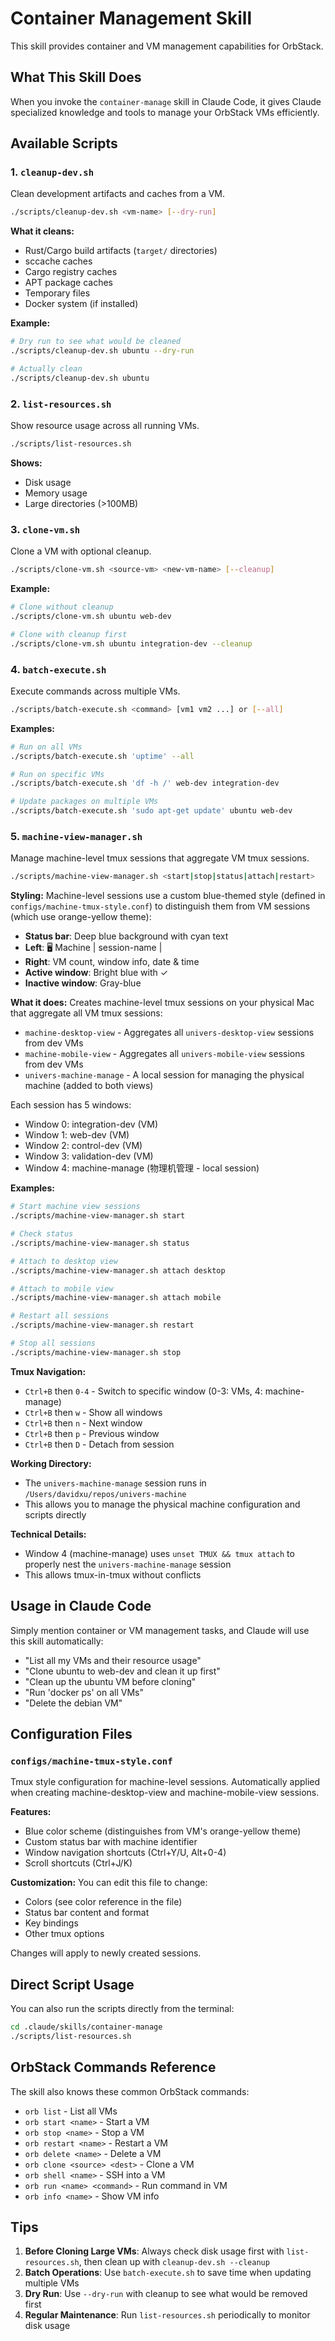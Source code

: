 # Container Management Skill

This skill provides container and VM management capabilities for OrbStack.

## What This Skill Does

When you invoke the `container-manage` skill in Claude Code, it gives Claude specialized knowledge and tools to manage your OrbStack VMs efficiently.

## Available Scripts

### 1. `cleanup-dev.sh`
Clean development artifacts and caches from a VM.

```bash
./scripts/cleanup-dev.sh <vm-name> [--dry-run]
```

**What it cleans:**
- Rust/Cargo build artifacts (`target/` directories)
- sccache caches
- Cargo registry caches
- APT package caches
- Temporary files
- Docker system (if installed)

**Example:**
```bash
# Dry run to see what would be cleaned
./scripts/cleanup-dev.sh ubuntu --dry-run

# Actually clean
./scripts/cleanup-dev.sh ubuntu
```

### 2. `list-resources.sh`
Show resource usage across all running VMs.

```bash
./scripts/list-resources.sh
```

**Shows:**
- Disk usage
- Memory usage
- Large directories (>100MB)

### 3. `clone-vm.sh`
Clone a VM with optional cleanup.

```bash
./scripts/clone-vm.sh <source-vm> <new-vm-name> [--cleanup]
```

**Example:**
```bash
# Clone without cleanup
./scripts/clone-vm.sh ubuntu web-dev

# Clone with cleanup first
./scripts/clone-vm.sh ubuntu integration-dev --cleanup
```

### 4. `batch-execute.sh`
Execute commands across multiple VMs.

```bash
./scripts/batch-execute.sh <command> [vm1 vm2 ...] or [--all]
```

**Examples:**
```bash
# Run on all VMs
./scripts/batch-execute.sh 'uptime' --all

# Run on specific VMs
./scripts/batch-execute.sh 'df -h /' web-dev integration-dev

# Update packages on multiple VMs
./scripts/batch-execute.sh 'sudo apt-get update' ubuntu web-dev
```

### 5. `machine-view-manager.sh`
Manage machine-level tmux sessions that aggregate VM tmux sessions.

```bash
./scripts/machine-view-manager.sh <start|stop|status|attach|restart>
```

**Styling:**
Machine-level sessions use a custom blue-themed style (defined in `configs/machine-tmux-style.conf`) to distinguish them from VM sessions (which use orange-yellow theme):
- **Status bar**: Deep blue background with cyan text
- **Left**: 🖥️ Machine | session-name |
- **Right**: VM count, window info, date & time
- **Active window**: Bright blue with ✓
- **Inactive window**: Gray-blue

**What it does:**
Creates machine-level tmux sessions on your physical Mac that aggregate all VM tmux sessions:
- `machine-desktop-view` - Aggregates all `univers-desktop-view` sessions from dev VMs
- `machine-mobile-view` - Aggregates all `univers-mobile-view` sessions from dev VMs
- `univers-machine-manage` - A local session for managing the physical machine (added to both views)

Each session has 5 windows:
- Window 0: integration-dev (VM)
- Window 1: web-dev (VM)
- Window 2: control-dev (VM)
- Window 3: validation-dev (VM)
- Window 4: machine-manage (物理机管理 - local session)

**Examples:**
```bash
# Start machine view sessions
./scripts/machine-view-manager.sh start

# Check status
./scripts/machine-view-manager.sh status

# Attach to desktop view
./scripts/machine-view-manager.sh attach desktop

# Attach to mobile view
./scripts/machine-view-manager.sh attach mobile

# Restart all sessions
./scripts/machine-view-manager.sh restart

# Stop all sessions
./scripts/machine-view-manager.sh stop
```

**Tmux Navigation:**
- `Ctrl+B` then `0-4` - Switch to specific window (0-3: VMs, 4: machine-manage)
- `Ctrl+B` then `w` - Show all windows
- `Ctrl+B` then `n` - Next window
- `Ctrl+B` then `p` - Previous window
- `Ctrl+B` then `D` - Detach from session

**Working Directory:**
- The `univers-machine-manage` session runs in `/Users/davidxu/repos/univers-machine`
- This allows you to manage the physical machine configuration and scripts directly

**Technical Details:**
- Window 4 (machine-manage) uses `unset TMUX && tmux attach` to properly nest the `univers-machine-manage` session
- This allows tmux-in-tmux without conflicts

## Usage in Claude Code

Simply mention container or VM management tasks, and Claude will use this skill automatically:

- "List all my VMs and their resource usage"
- "Clone ubuntu to web-dev and clean it up first"
- "Clean up the ubuntu VM before cloning"
- "Run 'docker ps' on all VMs"
- "Delete the debian VM"

## Configuration Files

### `configs/machine-tmux-style.conf`
Tmux style configuration for machine-level sessions. Automatically applied when creating machine-desktop-view and machine-mobile-view sessions.

**Features:**
- Blue color scheme (distinguishes from VM's orange-yellow theme)
- Custom status bar with machine identifier
- Window navigation shortcuts (Ctrl+Y/U, Alt+0-4)
- Scroll shortcuts (Ctrl+J/K)

**Customization:**
You can edit this file to change:
- Colors (see color reference in the file)
- Status bar content and format
- Key bindings
- Other tmux options

Changes will apply to newly created sessions.

## Direct Script Usage

You can also run the scripts directly from the terminal:

```bash
cd .claude/skills/container-manage
./scripts/list-resources.sh
```

## OrbStack Commands Reference

The skill also knows these common OrbStack commands:

- `orb list` - List all VMs
- `orb start <name>` - Start a VM
- `orb stop <name>` - Stop a VM
- `orb restart <name>` - Restart a VM
- `orb delete <name>` - Delete a VM
- `orb clone <source> <dest>` - Clone a VM
- `orb shell <name>` - SSH into a VM
- `orb run <name> <command>` - Run command in VM
- `orb info <name>` - Show VM info

## Tips

1. **Before Cloning Large VMs**: Always check disk usage first with `list-resources.sh`, then clean up with `cleanup-dev.sh --cleanup`
2. **Batch Operations**: Use `batch-execute.sh` to save time when updating multiple VMs
3. **Dry Run**: Use `--dry-run` with cleanup to see what would be removed first
4. **Regular Maintenance**: Run `list-resources.sh` periodically to monitor disk usage
